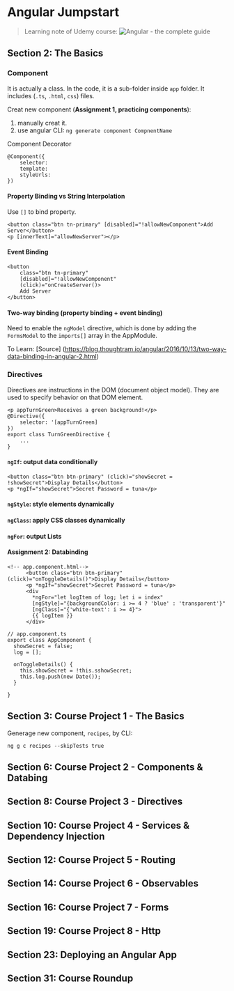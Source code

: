 # Angular Jumpstart

> Learning note of Udemy course: ![Angular - the complete guide](https://www.udemy.com/course/the-complete-guide-to-angular-2)

## Section 2: The Basics

### Component

It is actually a class. In the code, it is a sub-folder inside `app` folder. It includes (`.ts`, `.html`, `css`) files. 

Creat new component (**Assignment 1, practicing components**):
1. manually creat it.
2. use angular CLI: `ng generate component CompnentName` 

Component Decorator
```
@Component({
    selector: 
    template:
    styleUrls:
})
```

#### Property Binding vs String Interpolation

Use `[]` to bind property. 
```
<button class="btn tn-primary" [disabled]="!allowNewComponent">Add Server</button>
<p [innerText]="allowNewServer"></p>
```

#### Event Binding

```
<button 
    class="btn tn-primary" 
    [disabled]="!allowNewComponent" 
    (click)="onCreateServer()>
    Add Server
</button>
```

#### Two-way binding (property binding + event binding)

Need to enable the `ngModel` directive, which is done by adding the `FormsModel` to the `imports[]` array in the AppModule.

To Learn: [Source] (https://blog.thoughtram.io/angular/2016/10/13/two-way-data-binding-in-angular-2.html)


### Directives 

Directives are instructions in the DOM (document object model). They are used to specify behavior on that DOM element.

```
<p appTurnGreen>Receives a green background!</p>
@Directive({
    selector: '[appTurnGreen]
})
export class TurnGreenDirective {
    ...
}
```

#### `ngIf`: output data conditionally 
```
<button class="btn btn-primary" (click)="showSecret = !showSecret">Display Details</button>
<p *ngIf="showSecret">Secret Password = tuna</p>
```

#### `ngStyle`: style elements dynamically

#### `ngClass`: apply CSS classes dynamically

#### `ngFor`: output Lists

#### Assignment 2: Databinding

```
<!-- app.component.html-->
      <button class="btn btn-primary" (click)="onToggleDetails()">Display Details</button>
      <p *ngIf="showSecret">Secret Password = tuna</p>
      <div
        *ngFor="let logItem of log; let i = index"
        [ngStyle]="{backgroundColor: i >= 4 ? 'blue' : 'transparent'}"
        [ngClass]="{'white-text': i >= 4}">
        {{ logItem }}
      </div>
```

```
// app.component.ts
export class AppComponent {
  showSecret = false;
  log = [];

  onToggleDetails() {
    this.showSecret = !this.sshowSecret;
    this.log.push(new Date());
  }

}
```

## Section 3: Course Project 1 - The Basics

Generage new component, `recipes`, by CLI:
```
ng g c recipes --skipTests true
```

## Section 6: Course Project 2 - Components & Databing

## Section 8: Course Project 3 - Directives

## Section 10: Course Project 4 - Services & Dependency Injection

## Section 12: Course Project 5 - Routing

## Section 14: Course Project 6 - Observables

## Section 16: Course Project 7 - Forms

## Section 19: Course Project 8 - Http

## Section 23: Deploying an Angular App

## Section 31: Course Roundup